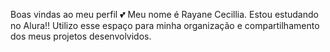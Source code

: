 Boas vindas ao meu perfil 💕
Meu nome é Rayane Cecillia.
Estou estudando no Alura!!
Utilizo esse espaço para minha organização e compartilhamento dos meus projetos desenvolvidos.
